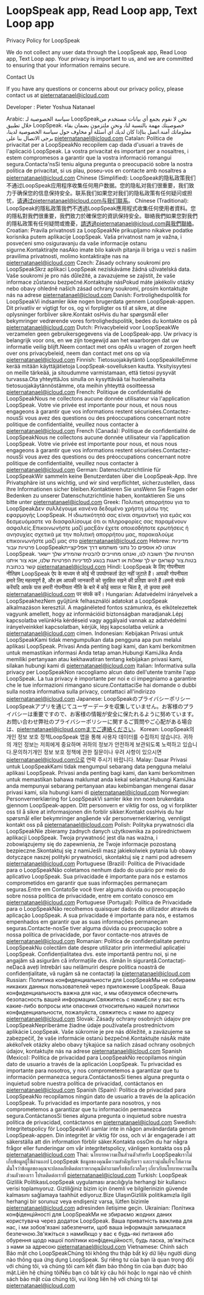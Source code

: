 # LoopSpeak app, Read Loop app, Text Loop app

Privacy Policy for LoopSpeak

We do not collect any user data through the LoopSpeak app, Read Loop app, Text Loop app. Your privacy is important to us, and we are committed to ensuring that your information remains secure.

Contact Us

If you have any questions or concerns about our privacy policy, please contact us at pieternatanael@icloud.com

Developer : Pieter Yoshua Natanael


Arabic:
سياسة الخصوصية لـ LoopSpeakنحن لا نقوم بجمع أي بيانات مستخدم من خلال تطبيق LoopSpeak. خصوصيتك مهمة بالنسبة لنا، ونحن ملتزمون بضمان بقاء معلوماتك آمنة.اتصل بناإذا كان لديك أي أسئلة أو مخاوف حول سياسة الخصوصية لدينا، يرجى الاتصال بنا على pieternatanael@icloud.com
Catalan:
Política de privacitat per a LoopSpeakNo recopilem cap dada d'usuari a través de l'aplicació LoopSpeak. La vostra privacitat és important per a nosaltres, i estem compromesos a garantir que la vostra informació romangui segura.Contacta'nsSi teniu alguna pregunta o preocupació sobre la nostra política de privacitat, si us plau, poseu-vos en contacte amb nosaltres a pieternatanael@icloud.com
Chinese (Simplified):
LoopSpeak的隐私政策我们不通过LoopSpeak应用程序收集任何用户数据。您的隐私对我们很重要，我们致力于确保您的信息保持安全。联系我们如果您对我们的隐私政策有任何疑问或担忧，请通过pieternatanael@icloud.com与我们联系。
Chinese (Traditional):
LoopSpeak的隱私政策我們不透過LoopSpeak應用程式收集任何使用者資料。您的隱私對我們很重要，我們致力於確保您的資訊保持安全。聯絡我們如果您對我們的隱私政策有任何疑問或擔憂，請透過pieternatanael@icloud.com與我們聯絡。
Croatian:
Pravila privatnosti za LoopSpeakNe prikupljamo nikakve podatke korisnika putem aplikacije LoopSpeak. Vaša privatnost nam je važna, i posvećeni smo osiguravanju da vaše informacije ostanu sigurne.Kontaktirajte nasAko imate bilo kakvih pitanja ili briga u vezi s našim pravilima privatnosti, molimo kontaktirajte nas na pieternatanael@icloud.com
Czech:
Zásady ochrany soukromí pro LoopSpeakSkrz aplikaci LoopSpeak nezískáváme žádná uživatelská data. Vaše soukromí je pro nás důležité, a zavazujeme se zajistit, že vaše informace zůstanou bezpečné.Kontaktujte násPokud máte jakékoliv otázky nebo obavy ohledně našich zásad ochrany soukromí, prosím kontaktujte nás na adrese pieternatanael@icloud.com
Danish:
Fortrolighedspolitik for LoopSpeakVi indsamler ikke nogen brugerdata gennem LoopSpeak-appen. Dit privatliv er vigtigt for os, og vi forpligter os til at sikre, at dine oplysninger forbliver sikre.Kontakt osHvis du har spørgsmål eller bekymringer vedrørende vores fortrolighedspolitik, bedes du kontakte os på pieternatanael@icloud.com
Dutch:
Privacybeleid voor LoopSpeakWe verzamelen geen gebruikersgegevens via de LoopSpeak-app. Uw privacy is belangrijk voor ons, en we zijn toegewijd aan het waarborgen dat uw informatie veilig blijft.Neem contact met ons opAls u vragen of zorgen heeft over ons privacybeleid, neem dan contact met ons op via pieternatanael@icloud.com
Finnish:
Tietosuojakäytäntö LoopSpeakilleEmme kerää mitään käyttäjätietoja LoopSpeak-sovelluksen kautta. Yksityisyytesi on meille tärkeää, ja sitoudumme varmistamaan, että tietosi pysyvät turvassa.Ota yhteyttäJos sinulla on kysyttävää tai huolenaiheita tietosuojakäytännöstämme, ota meihin yhteyttä osoitteessa pieternatanael@icloud.com
French:
Politique de confidentialité de LoopSpeakNous ne collectons aucune donnée utilisateur via l'application LoopSpeak. Votre vie privée est importante pour nous, et nous nous engageons à garantir que vos informations restent sécurisées.Contactez-nousSi vous avez des questions ou des préoccupations concernant notre politique de confidentialité, veuillez nous contacter à pieternatanael@icloud.com
French (Canada):
Politique de confidentialité de LoopSpeakNous ne collectons aucune donnée utilisateur via l'application LoopSpeak. Votre vie privée est importante pour nous, et nous nous engageons à garantir que vos informations restent sécurisées.Contactez-nousSi vous avez des questions ou des préoccupations concernant notre politique de confidentialité, veuillez nous contacter à pieternatanael@icloud.com
German:
Datenschutzrichtlinie für LoopSpeakWir sammeln keine Benutzerdaten über die LoopSpeak-App. Ihre Privatsphäre ist uns wichtig, und wir sind verpflichtet, sicherzustellen, dass Ihre Informationen sicher bleiben.Kontaktieren Sie unsWenn Sie Fragen oder Bedenken zu unserer Datenschutzrichtlinie haben, kontaktieren Sie uns bitte unter pieternatanael@icloud.com
Greek:
Πολιτική απορρήτου για το LoopSpeakΔεν συλλέγουμε κανένα δεδομένο χρήστη μέσω της εφαρμογής LoopSpeak. Η ιδιωτικότητά σας είναι σημαντική για εμάς και δεσμευόμαστε να διασφαλίσουμε ότι οι πληροφορίες σας παραμένουν ασφαλείς.Επικοινωνήστε μαζί μαςΕάν έχετε οποιεσδήποτε ερωτήσεις ή ανησυχίες σχετικά με την πολιτική απορρήτου μας, παρακαλούμε επικοινωνήστε μαζί μας στο pieternatanael@icloud.com
Hebrew:
מדיניות פרטיות עבור LoopSpeakאנחנו לא אוספים כל נתוני משתמש דרך אפליקציית LoopSpeak. הפרטיות שלך חשובה לנו, ואנחנו מחוייבים להבטיח שהמידע שלך יישאר בטוח.צור קשראם יש לך שאלות או דאגות בנוגע למדיניות הפרטיות שלנו, אנא צור איתנו קשר בכתובת pieternatanael@icloud.com
Hindi:
LoopSpeak के लिए गोपनीयता नीतिहम LoopSpeak ऐप के माध्यम से कोई भी उपयोगकर्ता डेटा नहीं जुटाते हैं। आपकी गोपनीयता हमारे लिए महत्वपूर्ण है, और हम आपकी जानकारी को सुरक्षित रखने की प्रतिज्ञा करते हैं।हमसे संपर्क करेंयदि आपके पास हमारी गोपनीयता नीति के बारे में कोई सवाल या चिंता है, तो कृपया हमसे pieternatanael@icloud.com पर संपर्क करें।
Hungarian:
Adatvédelmi irányelvek a LoopSpeakhezNem gyűjtünk felhasználói adatokat a LoopSpeak alkalmazáson keresztül. A magánéleted fontos számunkra, és elkötelezettek vagyunk amellett, hogy az információid biztonságban maradjanak.Lépj kapcsolatba velünkHa kérdéseid vagy aggályaid vannak az adatvédelmi irányelveinkkel kapcsolatban, kérjük, lépj kapcsolatba velünk a pieternatanael@icloud.com címen.
Indonesian:
Kebijakan Privasi untuk LoopSpeakKami tidak mengumpulkan data pengguna apa pun melalui aplikasi LoopSpeak. Privasi Anda penting bagi kami, dan kami berkomitmen untuk memastikan informasi Anda tetap aman.Hubungi KamiJika Anda memiliki pertanyaan atau kekhawatiran tentang kebijakan privasi kami, silakan hubungi kami di pieternatanael@icloud.com
Italian:
Informativa sulla privacy per LoopSpeakNon raccogliamo alcun dato dell'utente tramite l'app LoopSpeak. La tua privacy è importante per noi e ci impegniamo a garantire che le tue informazioni rimangano sicure.ContattaciSe hai domande o dubbi sulla nostra informativa sulla privacy, contattaci all'indirizzo pieternatanael@icloud.com
Japanese:
LoopSpeakのプライバシーポリシーLoopSpeakアプリを通じてユーザーデータを収集していません。お客様のプライバシーは重要ですので、お客様の情報が安全に保たれるように努めています。お問い合わせ弊社のプライバシーポリシーに関するご質問やご心配がある場合は、pieternatanael@icloud.comまでご連絡ください。
Korean:
LoopSpeak의 개인 정보 보호 정책LoopSpeak 앱을 통해 사용자 데이터를 수집하지 않습니다. 귀하의 개인 정보는 저희에게 중요하며 귀하의 정보가 안전하게 보관되도록 노력하고 있습니다.문의하기개인 정보 보호 정책에 관한 질문이나 우려 사항이 있으시면 pieternatanael@icloud.com으로 연락 주시기 바랍니다.
Malay:
Dasar Privasi untuk LoopSpeakKami tidak mengumpul sebarang data pengguna melalui aplikasi LoopSpeak. Privasi anda penting bagi kami, dan kami berkomitmen untuk memastikan bahawa maklumat anda kekal selamat.Hubungi KamiJika anda mempunyai sebarang pertanyaan atau kebimbangan mengenai dasar privasi kami, sila hubungi kami di pieternatanael@icloud.com
Norwegian:
Personvernerklæring for LoopSpeakVi samler ikke inn noen brukerdata gjennom LoopSpeak-appen. Ditt personvern er viktig for oss, og vi forplikter oss til å sikre at informasjonen din forblir sikker.Kontakt ossHvis du har spørsmål eller bekymringer angående vår personvernerklæring, vennligst kontakt oss på pieternatanael@icloud.com
Polish:
Polityka prywatności dla LoopSpeakNie zbieramy żadnych danych użytkownika za pośrednictwem aplikacji LoopSpeak. Twoja prywatność jest dla nas ważna, i zobowiązujemy się do zapewnienia, że Twoje informacje pozostaną bezpieczne.Skontaktuj się z namiJeśli masz jakiekolwiek pytania lub obawy dotyczące naszej polityki prywatności, skontaktuj się z nami pod adresem pieternatanael@icloud.com
Portuguese (Brazil):
Política de Privacidade para o LoopSpeakNão coletamos nenhum dado do usuário por meio do aplicativo LoopSpeak. Sua privacidade é importante para nós e estamos comprometidos em garantir que suas informações permaneçam seguras.Entre em ContatoSe você tiver alguma dúvida ou preocupação sobre nossa política de privacidade, entre em contato conosco em pieternatanael@icloud.com
Portuguese (Portugal):
Política de Privacidade para o LoopSpeakNão recolhemos quaisquer dados de utilizador através da aplicação LoopSpeak. A sua privacidade é importante para nós, e estamos empenhados em garantir que as suas informações permaneçam seguras.Contacte-nosSe tiver alguma dúvida ou preocupação sobre a nossa política de privacidade, por favor contacte-nos através de pieternatanael@icloud.com
Romanian:
Politica de confidențialitate pentru LoopSpeakNu colectăm date despre utilizator prin intermediul aplicației LoopSpeak. Confidențialitatea dvs. este importantă pentru noi, și ne angajăm să asigurăm că informațiile dvs. rămân în siguranță.Contactați-neDacă aveți întrebări sau nelămuriri despre politica noastră de confidențialitate, vă rugăm să ne contactați la pieternatanael@icloud.com
Russian:
Политика конфиденциальности для LoopSpeakМы не собираем никаких данных пользователей через приложение LoopSpeak. Ваша конфиденциальность важна для нас, и мы обязуемся обеспечить безопасность вашей информации.Свяжитесь с намиЕсли у вас есть какие-либо вопросы или опасения относительно нашей политики конфиденциальности, пожалуйста, свяжитесь с нами по адресу pieternatanael@icloud.com
Slovak:
Zásady ochrany osobných údajov pre LoopSpeakNepriberáme žiadne údaje používateľa prostredníctvom aplikácie LoopSpeak. Vaše súkromie je pre nás dôležité, a zaväzujeme sa zabezpečiť, že vaše informácie ostanú bezpečné.Kontaktujte násAk máte akékoľvek otázky alebo obavy týkajúce sa našich zásad ochrany osobných údajov, kontaktujte nás na adrese pieternatanael@icloud.com
Spanish (Mexico):
Política de privacidad para LoopSpeakNo recopilamos ningún dato de usuario a través de la aplicación LoopSpeak. Tu privacidad es importante para nosotros, y nos comprometemos a garantizar que tu información permanezca segura.ContáctanosSi tienes alguna pregunta o inquietud sobre nuestra política de privacidad, contáctanos en pieternatanael@icloud.com
Spanish (Spain):
Política de privacidad para LoopSpeakNo recopilamos ningún dato de usuario a través de la aplicación LoopSpeak. Tu privacidad es importante para nosotros, y nos comprometemos a garantizar que tu información permanezca segura.ContáctanosSi tienes alguna pregunta o inquietud sobre nuestra política de privacidad, contáctanos en pieternatanael@icloud.com
Swedish:
Integritetspolicy för LoopSpeakVi samlar inte in någon användardata genom LoopSpeak-appen. Din integritet är viktig för oss, och vi är engagerade i att säkerställa att din information förblir säker.Kontakta ossOm du har några frågor eller funderingar om vår integritetspolicy, vänligen kontakta oss på pieternatanael@icloud.com
Thai:
นโยบายความเป็นส่วนตัวสำหรับ LoopSpeakเราไม่เก็บข้อมูลผู้ใช้ผ่านแอป LoopSpeak ข้อมูลของคุณมีความสำคัญกับเรา และเรามุ่งมั่นที่จะให้ความมั่นใจว่าข้อมูลของคุณจะปลอดภัยติดต่อเราหากคุณมีคำถามหรือข้อกังวลใดๆ เกี่ยวกับนโยบายความเป็นส่วนตัวของเรา โปรดติดต่อเราที่ pieternatanael@icloud.com
Turkish:
LoopSpeak Gizlilik PolitikasıLoopSpeak uygulaması aracılığıyla herhangi bir kullanıcı verisi toplamıyoruz. Gizliliğiniz bizim için önemli ve bilgilerinizin güvende kalmasını sağlamaya taahhüt ediyoruz.Bize UlaşınGizlilik politikamızla ilgili herhangi bir sorunuz veya endişeniz varsa, lütfen bizimle pieternatanael@icloud.com adresinden iletişime geçin.
Ukrainian:
Політика конфіденційності для LoopSpeakМи не збираємо жодних даних користувача через додаток LoopSpeak. Ваша приватність важлива для нас, і ми зобов'язані забезпечити, щоб ваша інформація залишалася безпечною.Зв'яжіться з намиЯкщо у вас є будь-які питання або обурення щодо нашої політики конфіденційності, будь ласка, зв'яжіться з нами за адресою pieternatanael@icloud.com
Vietnamese:
Chính sách Bảo mật cho LoopSpeakChúng tôi không thu thập bất kỳ dữ liệu người dùng nào thông qua ứng dụng LoopSpeak. Sự riêng tư của bạn là quan trọng đối với chúng tôi, và chúng tôi cam kết đảm bảo thông tin của bạn được bảo mật.Liên hệ chúng tôiNếu bạn có bất kỳ câu hỏi hoặc lo ngại nào về chính sách bảo mật của chúng tôi, vui lòng liên hệ với chúng tôi tại pieternatanael@icloud.com
